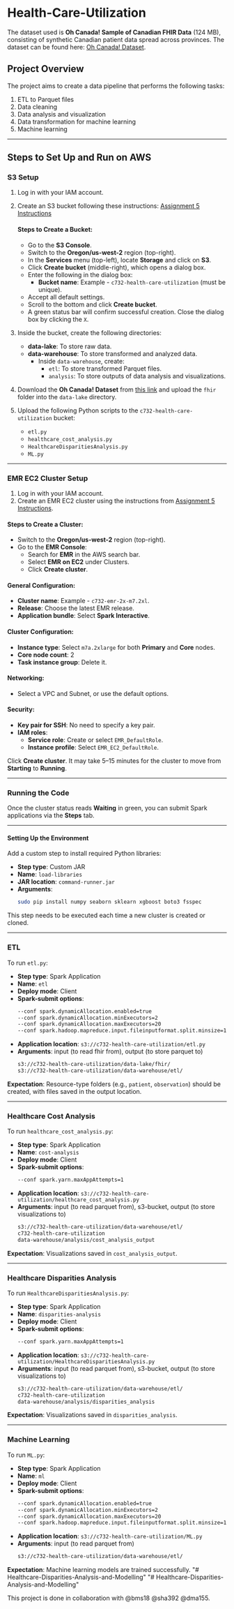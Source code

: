 
# Health-Care-Utilization


The dataset used is **Oh Canada! Sample of Canadian FHIR Data** (124 MB), consisting of synthetic Canadian patient data spread across provinces. The dataset can be found here: [Oh Canada! Dataset](https://synthea.mitre.org/downloads).

## Project Overview
The project aims to create a data pipeline that performs the following tasks:
1. ETL to Parquet files
2. Data cleaning
3. Data analysis and visualization
4. Data transformation for machine learning
5. Machine learning

---

## Steps to Set Up and Run on AWS

### S3 Setup
1. Log in with your IAM account.
2. Create an S3 bucket following these instructions: [Assignment 5 Instructions](https://coursys.sfu.ca/2024fa-cmpt-732-g1/pages/Assign5) 

    #### Steps to Create a Bucket:
    - Go to the **S3 Console**.
    - Switch to the **Oregon/us-west-2** region (top-right).
    - In the **Services** menu (top-left), locate **Storage** and click on **S3**.
    - Click **Create bucket** (middle-right), which opens a dialog box.
    - Enter the following in the dialog box:
      - **Bucket name**: Example - `c732-health-care-utilization` (must be unique).
    - Accept all default settings.
    - Scroll to the bottom and click **Create bucket**.
    - A green status bar will confirm successful creation. Close the dialog box by clicking the `X`.

3. Inside the bucket, create the following directories:
   - **data-lake**: To store raw data.
   - **data-warehouse**: To store transformed and analyzed data.
     - Inside `data-warehouse`, create:
       - `etl`: To store transformed Parquet files.
       - `analysis`: To store outputs of data analysis and visualizations.

4. Download the **Oh Canada! Dataset** from [this link](https://synthea.mitre.org/downloads) and upload the `fhir` folder into the `data-lake` directory.

5. Upload the following Python scripts to the `c732-health-care-utilization` bucket:
   - `etl.py`
   - `healthcare_cost_analysis.py`
   - `HealthcareDisparitiesAnalysis.py`
   - `ML.py`

---

### EMR EC2 Cluster Setup
1. Log in with your IAM account.
2. Create an EMR EC2 cluster using the instructions from [Assignment 5 Instructions](https://coursys.sfu.ca/2024fa-cmpt-732-g1/pages/Assign5).

#### Steps to Create a Cluster:
- Switch to the **Oregon/us-west-2** region (top-right).
- Go to the **EMR Console**:
  - Search for **EMR** in the AWS search bar.
  - Select **EMR on EC2** under Clusters.
  - Click **Create cluster**.

#### General Configuration:
- **Cluster name**: Example - `c732-emr-2x-m7.2xl`.
- **Release**: Choose the latest EMR release.
- **Application bundle**: Select **Spark Interactive**.

#### Cluster Configuration:
- **Instance type**: Select `m7a.2xlarge` for both **Primary** and **Core** nodes.
- **Core node count**: 2
- **Task instance group**: Delete it.

#### Networking:
- Select a VPC and Subnet, or use the default options.

#### Security:
- **Key pair for SSH**: No need to specify a key pair.
- **IAM roles**:
  - **Service role**: Create or select `EMR_DefaultRole`.
  - **Instance profile**: Select `EMR_EC2_DefaultRole`.

Click **Create cluster**. It may take 5–15 minutes for the cluster to move from **Starting** to **Running**.

---

### Running the Code
Once the cluster status reads **Waiting** in green, you can submit Spark applications via the **Steps** tab.

---

#### Setting Up the Environment
Add a custom step to install required Python libraries:
- **Step type**: Custom JAR
- **Name**: `load-libraries`
- **JAR location**: `command-runner.jar`
- **Arguments**:
  ```bash
  sudo pip install numpy seaborn sklearn xgboost boto3 fsspec
  ```

This step needs to be executed each time a new cluster is created or cloned.

---

### ETL
To run `etl.py`:
- **Step type**: Spark Application
- **Name**: `etl`
- **Deploy mode**: Client
- **Spark-submit options**:
  ```bash
  --conf spark.dynamicAllocation.enabled=true
  --conf spark.dynamicAllocation.minExecutors=2
  --conf spark.dynamicAllocation.maxExecutors=20
  --conf spark.hadoop.mapreduce.input.fileinputformat.split.minsize=128MB
  ```
- **Application location**: `s3://c732-health-care-utilization/etl.py`
- **Arguments**: input (to read fhir from), output (to store parquet to)
  ```bash
  s3://c732-health-care-utilization/data-lake/fhir/ 
  s3://c732-health-care-utilization/data-warehouse/etl/
  ```

**Expectation**: Resource-type folders (e.g., `patient`, `observation`) should be created, with files saved in the output location.

---

### Healthcare Cost Analysis
To run `healthcare_cost_analysis.py`:
- **Step type**: Spark Application
- **Name**: `cost-analysis`
- **Deploy mode**: Client
- **Spark-submit options**:
  ```bash
  --conf spark.yarn.maxAppAttempts=1
  ```
- **Application location**: `s3://c732-health-care-utilization/healthcare_cost_analysis.py`
- **Arguments**: input (to read parquet from), s3-bucket, output (to store visualizations to)
  ```bash
  s3://c732-health-care-utilization/data-warehouse/etl/ 
  c732-health-care-utilization 
  data-warehouse/analysis/cost_analysis_output
  ```

**Expectation**: Visualizations saved in `cost_analysis_output`. 

---

### Healthcare Disparities Analysis
To run `HealthcareDisparitiesAnalysis.py`:
- **Step type**: Spark Application
- **Name**: `disparities-analysis`
- **Deploy mode**: Client
- **Spark-submit options**:
  ```bash
  --conf spark.yarn.maxAppAttempts=1
  ```
- **Application location**: `s3://c732-health-care-utilization/HealthcareDisparitiesAnalysis.py`
- **Arguments**: input (to read parquet from), s3-bucket, output (to store visualizations to)
  ```bash
  s3://c732-health-care-utilization/data-warehouse/etl/ 
  c732-health-care-utilization 
  data-warehouse/analysis/disparities_analysis
  ```

**Expectation**: Visualizations saved in `disparities_analysis`. 

---

### Machine Learning
To run `ML.py`:
- **Step type**: Spark Application
- **Name**: `ml`
- **Deploy mode**: Client
- **Spark-submit options**:
  ```bash
  --conf spark.dynamicAllocation.enabled=true
  --conf spark.dynamicAllocation.minExecutors=2
  --conf spark.dynamicAllocation.maxExecutors=20
  --conf spark.hadoop.mapreduce.input.fileinputformat.split.minsize=128MB
  ```
- **Application location**: `s3://c732-health-care-utilization/ML.py`
- **Arguments**: input (to read parquet from)
  ```bash
  s3://c732-health-care-utilization/data-warehouse/etl/
  ```

**Expectation**: Machine learning models are trained successfully. 
"# Healthcare-Disparities-Analysis-and-Modelling" 
"# Healthcare-Disparities-Analysis-and-Modelling" 

This project is done in collaboration with @bms18 @sha392 @dma155.
